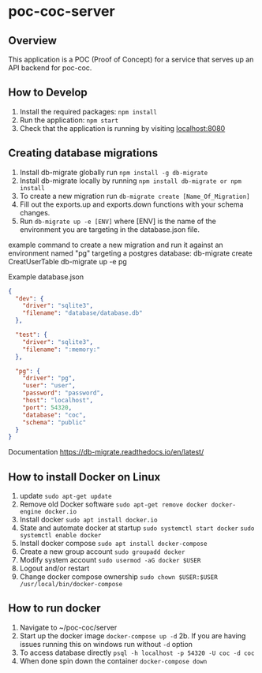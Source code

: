 # poc-coc-server

## Overview

This application is a POC (Proof of Concept) for a service that serves up an API backend for poc-coc.

## How to Develop

1. Install the required packages: `npm install`
2. Run the application: `npm start`
3. Check that the application is running by visiting [localhost:8080](http://localhost:8080)

## Creating database migrations

1. Install db-migrate globally run `npm install -g db-migrate`
2. Install db-migrate locally by running `npm install db-migrate or npm install`
2. To create a new migration run `db-migrate create [Name_Of_Migration]` 
3. Fill out the exports.up and exports.down functions with your schema changes.
4. Run `db-migrate up -e [ENV]` where [ENV] is the name of the environment you are targeting in the database.json file.

example command to create a new migration and run it against an environment named "pg" targeting a postgres database:
db-migrate create CreatUserTable
db-migrate up -e pg

Example database.json
``` json
{
  "dev": {
    "driver": "sqlite3",
    "filename": "database/database.db"
  },

  "test": {
    "driver": "sqlite3",
    "filename": ":memory:"
  },

  "pg": {
    "driver": "pg",
    "user": "user",
    "password": "password",
    "host": "localhost",
    "port": 54320,
    "database": "coc",
    "schema": "public"
  }
}
```

Documentation https://db-migrate.readthedocs.io/en/latest/

## How to install Docker on Linux
1. update `sudo apt-get update`
2. Remove old Docker software `sudo apt-get remove docker docker-engine docker.io`
3. Install docker `sudo apt install docker.io`
4. State and automate docker at startup `sudo systemctl start docker` `sudo systemctl enable docker`
5. Install docker compose `sudo apt install docker-compose`
6. Create a new group account `sudo groupadd docker`
7. Modify system account `sudo usermod -aG docker $USER`
8. Logout and/or restart
9. Change docker compose ownership `sudo chown $USER:$USER /usr/local/bin/docker-compose`

## How to run docker
1. Navigate to ~/poc-coc/server
2. Start up the docker image `docker-compose up -d` 2b. If you are having issues running this on windows run 
without `-d` option
3. To access database directly `psql -h localhost -p 54320 -U coc -d coc`
4. When done spin down the container `docker-compose down`
